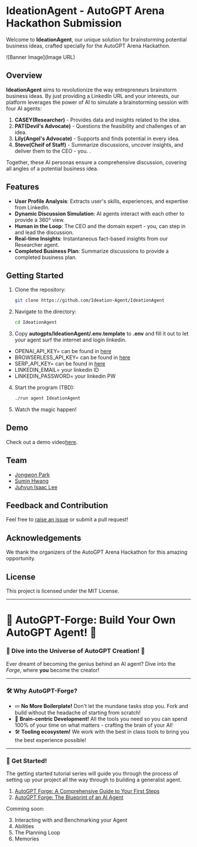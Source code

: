 # IdeationAgent - AutoGPT Arena Hackathon Submission

Welcome to **IdeationAgent**, our unique solution for brainstorming potential business ideas, crafted specially for the AutoGPT Arena Hackathon.

![Banner Image](Image URL)

## Overview

**IdeationAgent** aims to revolutionize the way entrepreneurs brainstorm business ideas. By just providing a LinkedIn URL and your interests, our platform leverages the power of AI to simulate a brainstorming session with four AI agents:
1. **CASEY(Researcher)** - Provides data and insights related to the idea.
2. **PAT(Devil's Advocate)** - Questions the feasibility and challenges of an idea.
3. **Lily(Angel's Advocate)** - Supports and finds potential in every idea.
4. **Steve(Cheif of Staff)** - Summarize discussions, uncover insights, and deliver them to the CEO - you. .

Together, these AI personas ensure a comprehensive discussion, covering all angles of a potential business idea.

## Features

- **User Profile Analysis**: Extracts user's skills, experiences, and expertise from LinkedIn.
- **Dynamic Discussion Simulation**: AI agents interact with each other to provide a 360° view. 
- **Human in the Loop**: The CEO and the domain expert - you, can step in and lead the discussion.
- **Real-time Insights**: Instantaneous fact-based insights from our Researcher agent.
- **Completed Business Plan**: Summarize discussions to provide a completed business plan.

## Getting Started

1. Clone the repository:
    ```bash
    git clone https://github.com/Ideation-Agent/IdeationAgent
    ```

2. Navigate to the directory:
    ```bash
    cd IdeationAgent
    ```

3. Copy **autogpts/IdeationAgent/.env.template** to **.env** and fill it out to let your agent surf the internet and login linkedin. 
- OPENAI_API_KEY= can be found in [here](https://platform.openai.com/)
- BROWSERLESS_API_KEY= can be found in [here](https://www.browserless.io/)
- SERP_API_KEY= can be found in [here](https://serpapi.com/)
- LINKEDIN_EMAIL= your linkedin ID
- LINKEDIN_PASSWORD= your linkedin PW


4. Start the program (TBD):
    ```bash
    ./run agent IdeationAgent 
    ```

5. Watch the magic happen!

## Demo

Check out a demo video[here](LINK_TO_LIVE_DEMO). 

## Team

- [Jongwon Park](https://github.com/pjw1)
- [Sumin Hwang](https://github.com/smhwang0109)
- [Juhyun Isaac Lee](https://www.linkedin.com/in/isaac-lee-a68b9931/)

## Feedback and Contribution

Feel free to [raise an issue](https://github.com/Ideation-Agent/IdeationAgent) or submit a pull request!

## Acknowledgements

We thank the organizers of the AutoGPT Arena Hackathon for this amazing opportunity.

## License

This project is licensed under the MIT License.

---

# 🚀 **AutoGPT-Forge**: Build Your Own AutoGPT Agent! 🧠 

### 🌌 Dive into the Universe of AutoGPT Creation! 🌌

Ever dreamt of becoming the genius behind an AI agent? Dive into the *Forge*, where **you** become the creator!

---

### 🛠️ **Why AutoGPT-Forge?**
- 💤 **No More Boilerplate!** Don't let the mundane tasks stop you. Fork and build without the headache of starting from scratch!
- 🧠 **Brain-centric Development!** All the tools you need so you can spend 100% of your time on what matters - crafting the brain of your AI!
- 🛠️ **Tooling ecosystem!** We work with the best in class tools to bring you the best experience possible!
---

### 🚀 **Get Started!**

The getting started tutorial series will guide you through the process of setting up your project all the way through to building a generalist agent. 

1. [AutoGPT Forge: A Comprehensive Guide to Your First Steps](https://aiedge.medium.com/autogpt-forge-a-comprehensive-guide-to-your-first-steps-a1dfdf46e3b4)
2. [AutoGPT Forge: The Blueprint of an AI Agent](https://aiedge.medium.com/autogpt-forge-the-blueprint-of-an-ai-agent-75cd72ffde6)

Comming soon:


3. Interacting with and Benchmarking your Agent
4. Abilities
5. The Planning Loop
6. Memories
